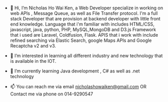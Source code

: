 - 👋 Hi, I’m Nicholas Ho Wai Ken, a Web Developer specialize in working on web APIs , Message Queue, as well as File Transfer protocol.
   I'm a full stack Developer that are provision at backend developer with little front end knowledge.
   Language that i'm familiar with includes HTML/CSS, javascript, java, python, PHP, MySQL,MongoDB and D3.js
   Framework that i used are Laravel, Coldfusion, Flask.
   APIS that i work with include refined searching via Elastic Search, google Maps APIs and Google Recaptcha v2 and v3.

- 👀 I’m interested in learning all different industry and new technology that is available in the IOT.

- 🌱 I’m currently learning Java development , C# as well as .net technology

- 📫 You can reach me via email nicholashowaiken@gmail.com 
     OR 
     Contact me via phone on 014-9290547

<!---
gaialance/gaialance is a ✨ special ✨ repository because its `README.md` (this file) appears on your GitHub profile.
You can click the Preview link to take a look at your changes.
--->
